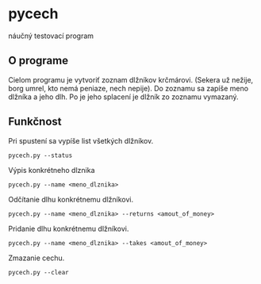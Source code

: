 # pycech
náučný testovací program

## O programe
Cielom programu je vytvoriť zoznam dlžníkov krčmárovi. (Sekera už nežije, borg umrel, kto nemá peniaze, nech nepije). Do zoznamu sa zapíše meno dlžníka a jeho dlh. Po je jeho splacení je dlžník zo zoznamu vymazaný.

## Funkčnost
Pri spustení sa vypíše list všetkých dlžníkov.
```
pycech.py --status
```
Výpis konkrétneho dlznika
```
pycech.py --name <meno_dlznika>
```
Odčítanie dlhu konkrétnemu dlžníkovi.
```
pycech.py --name <meno_dlznika> --returns <amout_of_money>
```
Pridanie dlhu konkrétnemu dlžníkovi.
```
pycech.py --name <meno_dlznika> --takes <amout_of_money>
```
Zmazanie cechu.
```
pycech.py --clear
```
